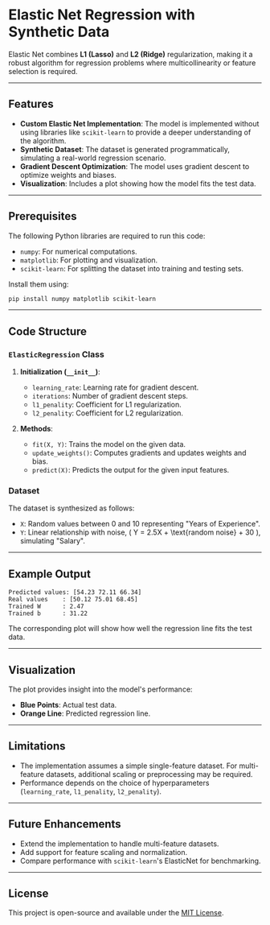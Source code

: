 # Elastic Net Regression with Synthetic Data

Elastic Net combines **L1 (Lasso)** and **L2 (Ridge)** regularization, making it a robust algorithm for regression problems where multicollinearity or feature selection is required.

---

## Features

- **Custom Elastic Net Implementation**: The model is implemented without using libraries like `scikit-learn` to provide a deeper understanding of the algorithm.
- **Synthetic Dataset**: The dataset is generated programmatically, simulating a real-world regression scenario.
- **Gradient Descent Optimization**: The model uses gradient descent to optimize weights and biases.
- **Visualization**: Includes a plot showing how the model fits the test data.

---

## Prerequisites

The following Python libraries are required to run this code:

- `numpy`: For numerical computations.
- `matplotlib`: For plotting and visualization.
- `scikit-learn`: For splitting the dataset into training and testing sets.

Install them using:
```bash
pip install numpy matplotlib scikit-learn
```

---

## Code Structure

### `ElasticRegression` Class

1. **Initialization (`__init__`)**:
   - `learning_rate`: Learning rate for gradient descent.
   - `iterations`: Number of gradient descent steps.
   - `l1_penality`: Coefficient for L1 regularization.
   - `l2_penality`: Coefficient for L2 regularization.

2. **Methods**:
   - `fit(X, Y)`: Trains the model on the given data.
   - `update_weights()`: Computes gradients and updates weights and bias.
   - `predict(X)`: Predicts the output for the given input features.

### Dataset
The dataset is synthesized as follows:
- `X`: Random values between 0 and 10 representing "Years of Experience".
- `Y`: Linear relationship with noise, \( Y = 2.5X + \text{random noise} + 30 \), simulating "Salary".

---



## Example Output

```
Predicted values: [54.23 72.11 66.34]
Real values    : [50.12 75.01 68.45]
Trained W      : 2.47
Trained b      : 31.22
```

The corresponding plot will show how well the regression line fits the test data.

---

## Visualization

The plot provides insight into the model's performance:

- **Blue Points**: Actual test data.
- **Orange Line**: Predicted regression line.

---

## Limitations

- The implementation assumes a simple single-feature dataset. For multi-feature datasets, additional scaling or preprocessing may be required.
- Performance depends on the choice of hyperparameters (`learning_rate`, `l1_penality`, `l2_penality`).

---

## Future Enhancements

- Extend the implementation to handle multi-feature datasets.
- Add support for feature scaling and normalization.
- Compare performance with `scikit-learn`'s ElasticNet for benchmarking.

---

## License

This project is open-source and available under the [MIT License](LICENSE).